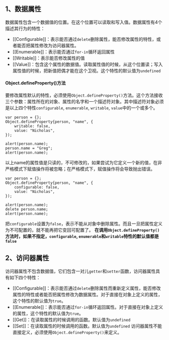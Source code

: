 ## 1、数据属性
数据属性包含一个数据值的位置。在这个位置可以读取和写入值。数据属性有4个描述其行为的特性：
* [[Configurable]]：表示能否通过`delete`删除属性，能否修改属性的特性，或者能否把属性修改为访问器属性。
* [[Enumerable]]：表示能否通过`for-in`循环返回属性
* [[Writable]]：表示能否修改属性的值
* [[Value]]：包含这个属性的数据值。读取属性值的时候，从这个位置读；写入属性值的时候，把新值把偶才能在这个卫视。这个特性的默认值为`undefined`

#### Object.defineProperty()方法
要修改属性默认的特性，必须使用`Object.defineProperty()`方法。这个方法接收三个参数：属性所在的对象、属性的名字和一个描述符对象。其中描述符对象必须是以上四个特性`configurable`, `enumerable`, `writable`, `value`中的一个或多个。
```
var person = {};
Object.defineProperty{person, "name", {
	writable: false,
	value: "Nicholas",
});

alert(person.name);
person.name = "Greg";
alert(person.name);
```
以上name的属性值是只读的，不可修改的，如果尝试为它定义一个新的值，在非严格模式下赋值操作将被忽略；在严格模式下，赋值操作将会导致抛出错误。
```
var person = {};
Object.defineProperty{person, "name", {
	configurable: false,
	value: "Nicholas",
});

alert(person.name);
delete person.name;
alert(person.name);
```
把`configurable`设置为`false`，表示不能从对象中删除属性。而且一旦把属性定义为不可配置的，就不能再把它变回可配置了。
**在调用`Object.defineProperty()`方法时，如果不指定，`configurable`, `enumerable`和`writable`特性的默认值都是`false`**

## 2、访问器属性
访问器属性不包含数据值，它们包含一对儿`getter`和`setter`函数，访问器属性具有如下四个特性：
* [[Configurable]]：表示能否通过`delete`删除属性而重新定义属性，能否修改属性的特性或者能否把属性修改为数据属性。对于直接在对象上定义的属性，这个特性的默认值为`true`。
* [[Enumerable]]：表示能否通过`for-in`循环返回属性。对于直接在对象上定义的属性，这个特性的默认值为`true`。
* [[Get]]：在读取属性的时候调用的函数。默认值为`undefined`
* [[Set]]：在读取属性的时候调用的函数。默认值为`undefined`
访问器属性不能直接定义，必须使用`Object.defineProperty()`来定义。